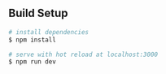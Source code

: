 ## Build Setup

``` bash
# install dependencies
$ npm install

# serve with hot reload at localhost:3000
$ npm run dev

